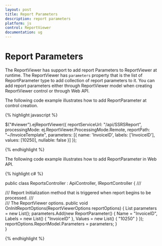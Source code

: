 ```yaml
---
layout: post
title: Report Parameters
description: report parameters
platform: js
control: ReportViewer
documentation: ug
---
```


# Report Parameters

The ReportViewer has support to add report Parameters to ReportViewer at runtime. The ReportViewer has `parameters` property that is the list of ReportParameter type to add collection of report parameters to it. You can add report parameters either through ReportViewer model when creating ReportViewer control or through Web API.

The following code example illustrates how to add ReportParameter at control creation.

{% highlight javascript %}

$("#viewer").ejReportViewer({
    reportServiceUrl: "/api/SSRSReport",
    processingMode: ej.ReportViewer.ProcessingMode.Remote,
    reportPath: "~/InvoiceTemplate",
    parameters: [{
        name: 'InvoiceID',
        labels: ['InvoiceID'],
        values: [10250],
        nullable: false
    }]
});

{% endhighlight %}

The following code example illustrates how to add ReportParameter in Web API.

{% highlight c# %}

public class ReportsController : ApiController, IReportController
{
    /// <summary>
    /// Report Initialization method that is triggered when report begins to be processed.
    /// </summary>
    /// <param name="reportOptions">The ReportViewer options.</param>
    public void OnInitReportOptions(ReportViewerOptions reportOptions)
    {
        List<ReportParameter> parameters = new List<ReportParameter>();
        parameters.Add(new ReportParameter() { Name = "InvoiceID", Labels = new List<string>() { "InvoiceID" }, Values = new List<string>() { "10250" } });
        reportOptions.ReportModel.Parameters = parameters;
    }        
}

{% endhighlight %}



